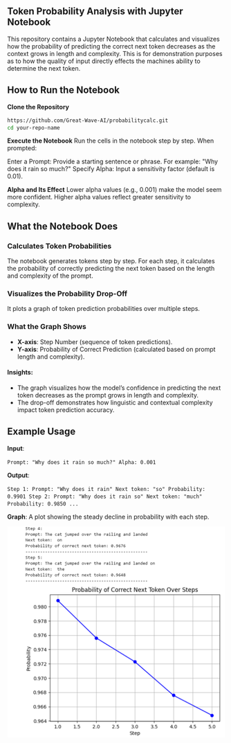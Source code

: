 
## Token Probability Analysis with Jupyter Notebook

This repository contains a Jupyter Notebook that calculates and visualizes how the probability of predicting the correct next token decreases as the context grows in length and complexity. This is for demonstration purposes as to how the quality of input directly effects the machines ability to determine the next token.

## How to Run the Notebook

**Clone the Repository**
   ```bash
   https://github.com/Great-Wave-AI/probabilitycalc.git
   cd your-repo-name
   ```
**Execute the Notebook**
Run the cells in the notebook step by step. When prompted:

Enter a Prompt: Provide a starting sentence or phrase. For example: "Why does it rain so much?"
Specify Alpha: Input a sensitivity factor (default is 0.01).

**Alpha and Its Effect**
Lower alpha values (e.g., 0.001) make the model seem more confident.
Higher alpha values reflect greater sensitivity to complexity.

## What the Notebook Does

### Calculates Token Probabilities

The notebook generates tokens step by step. For each step, it calculates the probability of correctly predicting the next token based on the length and complexity of the prompt.

### Visualizes the Probability Drop-Off

It plots a graph of token prediction probabilities over multiple steps.

### What the Graph Shows

-   **X-axis**: Step Number (sequence of token predictions).
-   **Y-axis**: Probability of Correct Prediction (calculated based on prompt length and complexity).

#### Insights:

-   The graph visualizes how the model’s confidence in predicting the next token decreases as the prompt grows in length and complexity.
-   The drop-off demonstrates how linguistic and contextual complexity impact token prediction accuracy.

## Example Usage

**Input**:



`Prompt: "Why does it rain so much?"
Alpha: 0.001` 

**Output**:




`Step 1: Prompt: "Why does it rain"
         Next token: "so"
         Probability: 0.9901
Step 2: Prompt: "Why does it rain so"
         Next token: "much"
         Probability: 0.9850
...` 

**Graph**: A plot showing the steady decline in probability with each step.

![Graph showing probability drop-off](graph.png)
